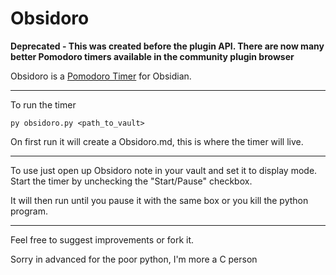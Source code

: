 # Obsidoro

**Deprecated - This was created before the plugin API. There are now many better Pomodoro timers available in the community plugin browser**

Obsidoro is a [Pomodoro Timer](https://en.wikipedia.org/wiki/Pomodoro_Technique) for Obsidian. 

--------

To run the timer 

`py obsidoro.py <path_to_vault>`

On first run it will create a Obsidoro.md, this is where the timer will live. 

------

To use just open up Obsidoro note in your vault and set it to display mode. Start the timer by unchecking the "Start/Pause" checkbox. 

It will then run until you pause it with the same box or you kill the python program. 

-----

Feel free to suggest improvements or fork it.

Sorry in advanced for the poor python, I'm more a C person 

